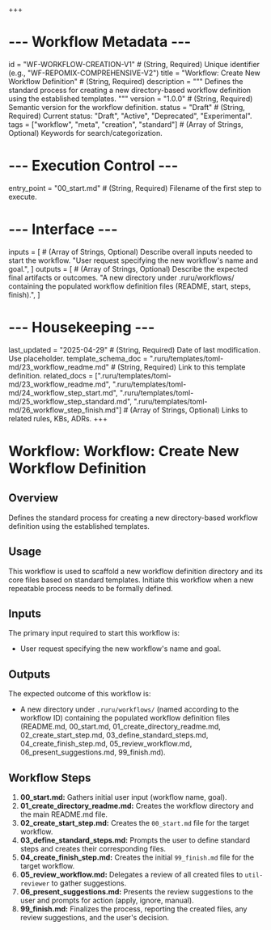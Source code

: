 +++
# --- Workflow Metadata ---
id = "WF-WORKFLOW-CREATION-V1" # (String, Required) Unique identifier (e.g., "WF-REPOMIX-COMPREHENSIVE-V2")
title = "Workflow: Create New Workflow Definition" # (String, Required)
description = """
Defines the standard process for creating a new directory-based workflow definition using the established templates.
"""
version = "1.0.0" # (String, Required) Semantic version for the workflow definition.
status = "Draft" # (String, Required) Current status: "Draft", "Active", "Deprecated", "Experimental".
tags = ["workflow", "meta", "creation", "standard"] # (Array of Strings, Optional) Keywords for search/categorization.

# --- Execution Control ---
entry_point = "00_start.md" # (String, Required) Filename of the first step to execute.

# --- Interface ---
inputs = [ # (Array of Strings, Optional) Describe overall inputs needed to start the workflow.
    "User request specifying the new workflow's name and goal.",
]
outputs = [ # (Array of Strings, Optional) Describe the expected final artifacts or outcomes.
    "A new directory under .ruru/workflows/ containing the populated workflow definition files (README, start, steps, finish).",
]

# --- Housekeeping ---
last_updated = "2025-04-29" # (String, Required) Date of last modification. Use placeholder.
template_schema_doc = ".ruru/templates/toml-md/23_workflow_readme.md" # (String, Required) Link to this template definition.
related_docs = [".ruru/templates/toml-md/23_workflow_readme.md", ".ruru/templates/toml-md/24_workflow_step_start.md", ".ruru/templates/toml-md/25_workflow_step_standard.md", ".ruru/templates/toml-md/26_workflow_step_finish.md"] # (Array of Strings, Optional) Links to related rules, KBs, ADRs.
+++

# Workflow: Workflow: Create New Workflow Definition

## Overview

Defines the standard process for creating a new directory-based workflow definition using the established templates.

## Usage

This workflow is used to scaffold a new workflow definition directory and its core files based on standard templates. Initiate this workflow when a new repeatable process needs to be formally defined.

## Inputs

The primary input required to start this workflow is:
*   User request specifying the new workflow's name and goal.

## Outputs

The expected outcome of this workflow is:
*   A new directory under `.ruru/workflows/` (named according to the workflow ID) containing the populated workflow definition files (README.md, 00_start.md, 01_create_directory_readme.md, 02_create_start_step.md, 03_define_standard_steps.md, 04_create_finish_step.md, 05_review_workflow.md, 06_present_suggestions.md, 99_finish.md).

## Workflow Steps

1.  **00_start.md:** Gathers initial user input (workflow name, goal).
2.  **01_create_directory_readme.md:** Creates the workflow directory and the main README.md file.
3.  **02_create_start_step.md:** Creates the `00_start.md` file for the target workflow.
4.  **03_define_standard_steps.md:** Prompts the user to define standard steps and creates their corresponding files.
5.  **04_create_finish_step.md:** Creates the initial `99_finish.md` file for the target workflow.
6.  **05_review_workflow.md:** Delegates a review of all created files to `util-reviewer` to gather suggestions.
7.  **06_present_suggestions.md:** Presents the review suggestions to the user and prompts for action (apply, ignore, manual).
8.  **99_finish.md:** Finalizes the process, reporting the created files, any review suggestions, and the user's decision.
